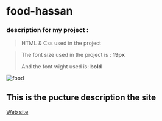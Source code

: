 # food-hassan



### description for my project :

>  HTML & Css used in the project

>  The font size used in the project is : **19px**
>  
>  And the font wight used is: **bold**
 
 ![food](https://image.freepik.com/free-photo/delicious-vietnamese-food-including-pho-ga-noodles-spring-rolls-white-table_181624-34062.jpg)
 
  ## This is the pucture description the site
 
[Web site](https://hassanalghandourabuali.github.io/food-hassan/)

